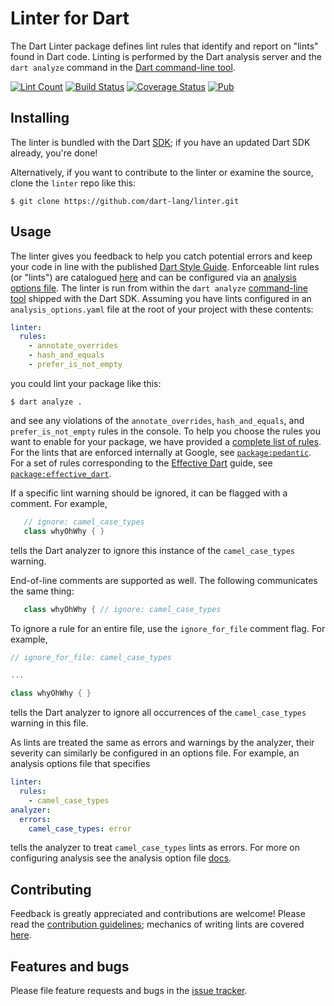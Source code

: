 # Linter for Dart

The Dart Linter package defines lint rules that identify and report on "lints" found in Dart code.  Linting is performed by the Dart
analysis server and the `dart analyze` command in the [Dart command-line tool][dart_cli].

[![Lint Count](https://dart-lang.github.io/linter/lints/count-badge.svg)](https://dart-lang.github.io/linter/lints/)
[![Build Status](https://github.com/dart-lang/linter/workflows/linter/badge.svg)](https://github.com/dart-lang/linter/actions)
[![Coverage Status](https://coveralls.io/repos/dart-lang/linter/badge.svg)](https://coveralls.io/r/dart-lang/linter)
[![Pub](https://img.shields.io/pub/v/linter.svg)](https://pub.dev/packages/linter)

## Installing

The linter is bundled with the Dart [SDK](https://dart.dev/tools/sdk); if you have an updated Dart SDK already, you're done!

Alternatively, if you want to contribute to the linter or examine the source, clone the `linter` repo like this:

    $ git clone https://github.com/dart-lang/linter.git

## Usage

The linter gives you feedback to help you catch potential errors and keep your code in line with the published 
[Dart Style Guide][style_guide]. Enforceable lint rules (or "lints") are catalogued [here][lints] and can be configured via an 
[analysis options file][options_file].  The linter is run from within the `dart analyze` [command-line tool][analyzer_cli] shipped with the 
Dart SDK.  Assuming you have lints configured in an `analysis_options.yaml` file at the root of your project with these contents:

```yaml
linter:
  rules:
    - annotate_overrides
    - hash_and_equals
    - prefer_is_not_empty
```
you could lint your package like this:

    $ dart analyze .
    
and see any violations of the `annotate_overrides`, `hash_and_equals`, and `prefer_is_not_empty` rules in the console.  To help you choose 
the rules you want to enable for your package, we have provided a [complete list of rules][lints].  For the lints that are enforced 
internally at Google, see [`package:pedantic`][package-pedantic].  For a set of rules corresponding to the 
[Effective Dart][effective_dart] guide, see [`package:effective_dart`][package-effective-dart].

If a specific lint warning should be ignored, it can be flagged with a comment.  For example, 

```dart
   // ignore: camel_case_types
   class whyOhWhy { }
```

tells the Dart analyzer to ignore this instance of the `camel_case_types` warning.

End-of-line comments are supported as well.  The following communicates the same thing:

```dart
   class whyOhWhy { // ignore: camel_case_types
```

To ignore a rule for an entire file, use the `ignore_for_file` comment flag.  For example,

```dart
// ignore_for_file: camel_case_types

...

class whyOhWhy { }
```

tells the Dart analyzer to ignore all occurrences of the `camel_case_types` warning in this file.

As lints are treated the same as errors and warnings by the analyzer, their severity can similarly be configured in an options file.  For 
example, an analysis options file that specifies

```yaml
linter:
  rules:
    - camel_case_types
analyzer:
  errors:
    camel_case_types: error
```  

tells the analyzer to treat `camel_case_types` lints as errors.  For more on configuring analysis see the analysis option file [docs][options_file].

## Contributing

Feedback is greatly appreciated and contributions are welcome! Please read the
[contribution guidelines](CONTRIBUTING.md); mechanics of writing lints are covered [here](doc/WritingLints.MD).

## Features and bugs

Please file feature requests and bugs in the [issue tracker][tracker].

[analyzer_cli]: https://github.com/dart-lang/sdk/tree/master/pkg/analyzer_cli#dartanalyzer
[dart_cli]: https://dart.dev/tools/dart-tool
[effective_dart]:https://dart.dev/guides/language/effective-dart
[lints]: https://dart-lang.github.io/linter/lints/
[options_file]: https://dart.dev/guides/language/analysis-options#the-analysis-options-file
[package-effective-dart]: https://github.com/tenhobi/effective_dart
[package-pedantic]: https://github.com/dart-lang/pedantic/blob/master/lib/analysis_options.yaml
[style_guide]:https://dart.dev/guides/language/effective-dart/style/
[tracker]: https://github.com/dart-lang/linter/issues
